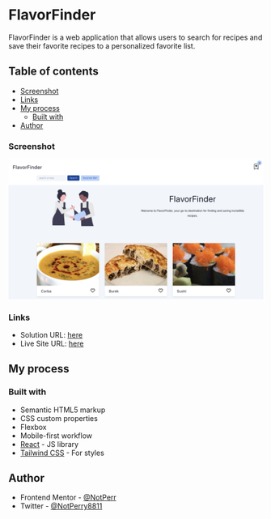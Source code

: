 # FlavorFinder

FlavorFinder is a web application that allows users to search for recipes and save their favorite recipes to a personalized favorite list.

## Table of contents



- [Screenshot](#screenshot)
- [Links](#links)
- [My process](#my-process)
  - [Built with](#built-with)
- [Author](#author)



### Screenshot

![](./screenshot.jpg)

### Links

- Solution URL: [here](https://www.frontendmentor.io/solutions/responsive-url-shortening-landing-page-made-with-react-and-tailwind-617VTvfrcZ)
- Live Site URL: [here](https://647d6b9c33068028382c9834--dynamic-taffy-271018.netlify.app/)

## My process

### Built with

- Semantic HTML5 markup
- CSS custom properties
- Flexbox
- Mobile-first workflow
- [React](https://reactjs.org/) - JS library
- [Tailwind CSS](https://tailwindcss.com/) - For styles


## Author

- Frontend Mentor - [@NotPerr](https://www.frontendmentor.io/profile/NotPerr)
- Twitter - [@NotPerry8811](https://www.twitter.com/NotPerry8811)